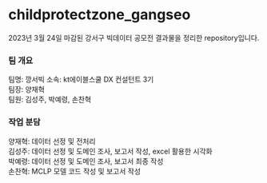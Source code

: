 # childprotectzone_gangseo
2023년 3월 24일 마감된 강서구 빅데이터 공모전 결과물을 정리한 repository입니다.

### 팀 개요
팀명: 깡서빅
소속: kt에이블스쿨 DX 컨설턴트 3기  
팀장: 양재혁  
팀원: 김성주, 박예령, 손찬혁  

### 작업 분담  
양재혁: 데이터 선정 및 전처리  
김성주: 데이터 선정 및 도메인 조사, 보고서 작성, excel 활용한 시각화  
박예령: 데이터 선정 및 도메인 조사, 보고서 최종 작성  
손찬혁: MCLP 모델 코드 작성 및 보고서 작성  
